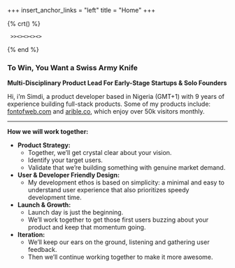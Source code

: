 +++
insert_anchor_links = "left"
title = "Home"
+++

{% crt() %}
```
 >><><><><>
```
{% end %}

<!-- ## Simdi Jinkins -->
### To Win, You Want a Swiss Army Knife
**Multi-Disciplinary Product Lead For Early-Stage Startups & Solo Founders**

<!-- Hi 105.112.125.142, -->

Hi, i’m Simdi, a product developer based in Nigeria (GMT+1) with 9 years of experience building full-stack products. Some of my products include: [fontofweb.com](http://fontofweb.com) and [arible.co](http://arible.co), which enjoy over 50k visitors monthly.

---

**How we will work together:**

* **Product Strategy:**
    * Together, we’ll get crystal clear about your vision.
    * Identify your target users.
    * Validate that we’re building something with genuine market demand.
* **User & Developer Friendly Design:**
    * My development ethos is based on simplicity: a minimal and easy to understand user experience that also prioritizes speedy development time.
* **Launch & Growth:**
    * Launch day is just the beginning.
    * We’ll work together to get those first users buzzing about your product and keep that momentum going.
* **Iteration:**
    * We’ll keep our ears on the ground, listening and gathering user feedback.
    * Then we’ll continue working together to make it more awesome.
